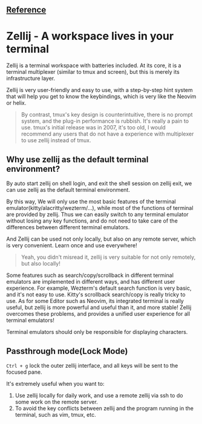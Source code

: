 ## [Reference](https://github.com/ryan4yin/nix-config/blob/main/home/base/tui/zellij/README.md)

# Zellij - A workspace lives in your terminal

Zellij is a terminal workspace with batteries included. At its core, it is a terminal multiplexer
(similar to tmux and screen), but this is merely its infrastructure layer.

Zellij is very user-friendly and easy to use, with a step-by-step hint system that will help you get
to know the keybindings, which is very like the Neovim or helix.

> By contrast, tmux's key design is counterintuitive, there is no prompt system, and the plug-in
> performance is rubbish. It's really a pain to use. tmux's initial release was in 2007, it's too
> old, I would recommend any users that do not have a experience with multiplexer to use zellij
> instead of tmux.

## Why use zellij as the default terminal environment?

By auto start zellij on shell login, and exit the shell session on zellij exit, we can use zellij as
the default terminal environment.

By this way, We will only use the most basic features of the terminal
emulator(kitty/alacritty/wezterm/...), while most of the functions of terminal are provided by
zellij. Thus we can easily switch to any terminal emulator without losing any key functions, and do
not need to take care of the differences between different terminal emulators.

And Zellij can be used not only locally, but also on any remote server, which is very convenient.
Learn once and use everywhere!

> Yeah, you didn't misread it, zellij is very suitable for not only remotely, but also locally!

Some features such as search/copy/scrollback in different terminal emulators are implemented in
different ways, and has different user experience. For example, Wezterm's default search function is
very basic, and it's not easy to use. Kitty's scrollback search/copy is really tricky to use. As for
some Editor such as Neovim, its integrated terminal is really useful, but zellij is more powerful
and useful than it, and more stable! Zellij overcomes these problems, and provides a unified user
experience for all terminal emulators!

Terminal emulators should only be responsible for displaying characters.

## Passthrough mode(Lock Mode)

`Ctrl + g` lock the outer zellij interface, and all keys will be sent to the focused pane.

It's extremely useful when you want to:

1. Use zellij locally for daily work, and use a remote zellij via ssh to do some work on the remote
   server.
1. To avoid the key conflicts between zellij and the program running in the terminal, such as vim,
   tmux, etc.
